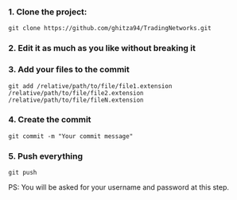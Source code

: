 ### 1. Clone the project:
~~~~
git clone https://github.com/ghitza94/TradingNetworks.git
~~~~

### 2. Edit it as much as you like without breaking it

### 3. Add your files to the commit
~~~~
git add /relative/path/to/file/file1.extension /relative/path/to/file/file2.extension /relative/path/to/file/fileN.extension
~~~~

### 4. Create the commit
~~~~
git commit -m "Your commit message"
~~~~

### 5. Push everything
~~~~
git push
~~~~
  
  PS: You will be asked for your username and password at this step.
